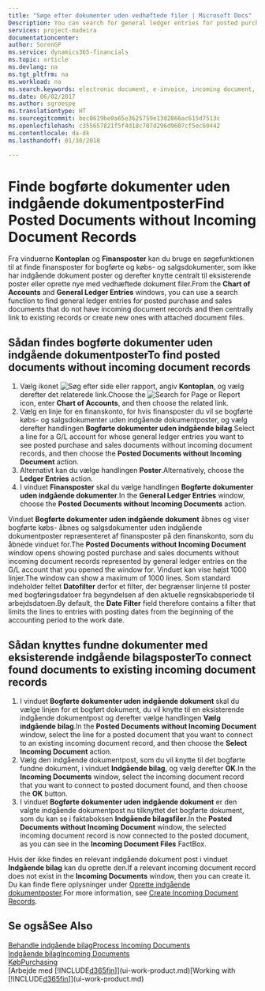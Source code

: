 ```yaml
---
title: "Søge efter dokumenter uden vedhæftede filer | Microsoft Docs"
Description: You can search for general ledger entries for posted purchase and sales documents that do not have incoming electronic documents, such as imported invoices.
services: project-madeira
documentationcenter: 
author: SorenGP
ms.service: dynamics365-financials
ms.topic: article
ms.devlang: na
ms.tgt_pltfrm: na
ms.workload: na
ms.search.keywords: electronic document, e-invoice, incoming document, OCR, ecommerce, document exchange, import invoice
ms.date: 06/02/2017
ms.author: sgroespe
ms.translationtype: HT
ms.sourcegitcommit: bec0619be0a65e3625759e13d2866ac615d7513c
ms.openlocfilehash: c355657821f5f4d18c707d296d9607cf5ec60442
ms.contentlocale: da-dk
ms.lasthandoff: 01/30/2018

---
```

# <a name="find-posted-documents-without-incoming-document-records"></a><span data-ttu-id="6ea15-102">Finde bogførte dokumenter uden indgående dokumentposter</span><span class="sxs-lookup"><span data-stu-id="6ea15-102">Find Posted Documents without Incoming Document Records</span></span>
<span data-ttu-id="6ea15-103">Fra vinduerne **Kontoplan** og **Finansposter** kan du bruge en søgefunktionen til at finde finansposter for bogførte og købs- og salgsdokumenter, som ikke har indgående dokument poster og derefter knytte centralt til eksisterende poster eller oprette nye med vedhæftede dokument filer.</span><span class="sxs-lookup"><span data-stu-id="6ea15-103">From the **Chart of Accounts** and **General Ledger Entries** windows, you can use a search function to find general ledger entries for posted purchase and sales documents that do not have incoming document records and then centrally link to existing records or create new ones with attached document files.</span></span>

## <a name="to-find-posted-documents-without-incoming-document-records"></a><span data-ttu-id="6ea15-104">Sådan findes bogførte dokumenter uden indgående dokumentposter</span><span class="sxs-lookup"><span data-stu-id="6ea15-104">To find posted documents without incoming document records</span></span>
1. <span data-ttu-id="6ea15-105">Vælg ikonet ![Søg efter side eller rapport](media/ui-search/search_small.png "Ikonet Søg efter side eller rapport"), angiv **Kontoplan**, og vælg derefter det relaterede link.</span><span class="sxs-lookup"><span data-stu-id="6ea15-105">Choose the ![Search for Page or Report](media/ui-search/search_small.png "Search for Page or Report icon") icon, enter **Chart of Accounts**, and then choose the related link.</span></span>
2. <span data-ttu-id="6ea15-106">Vælg en linje for en finanskonto, for hvis finansposter du vil se bogførte købs- og salgsdokumenter uden indgående dokumentposter, og vælg derefter handlingen **Bogførte dokumenter uden indgående bilag**.</span><span class="sxs-lookup"><span data-stu-id="6ea15-106">Select a line for a G/L account for whose general ledger entries you want to see posted purchase and sales documents without incoming document records, and then choose the **Posted Documents without Incoming Document** action.</span></span>
3. <span data-ttu-id="6ea15-107">Alternativt kan du vælge handlingen **Poster**.</span><span class="sxs-lookup"><span data-stu-id="6ea15-107">Alternatively, choose the **Ledger Entries** action.</span></span>
4. <span data-ttu-id="6ea15-108">I vinduet **Finansposter** skal du vælge handlingen **Bogførte dokumenter uden indgående dokumenter**.</span><span class="sxs-lookup"><span data-stu-id="6ea15-108">In the **General Ledger Entries** window, choose the **Posted Documents without Incoming Documents** action.</span></span>

<span data-ttu-id="6ea15-109">Vinduet **Bogførte dokumenter uden indgående dokument** åbnes og viser bogførte købs- åbnes og salgsdokumenter uden indgående dokumentposter repræsenteret af finansposter på den finanskonto, som du åbnede vinduet for.</span><span class="sxs-lookup"><span data-stu-id="6ea15-109">The **Posted Documents without Incoming Document** window opens showing posted purchase and sales documents without incoming document records represented by general ledger entries on the G/L account that you opened the window for.</span></span> <span data-ttu-id="6ea15-110">Vinduet kan vise højst 1000 linjer.</span><span class="sxs-lookup"><span data-stu-id="6ea15-110">The window can show a maximum of 1000 lines.</span></span> <span data-ttu-id="6ea15-111">Som standard indeholder feltet **Datofilter** derfor et filter, der begrænser linjerne til poster med bogføringsdatoer fra begyndelsen af den aktuelle regnskabsperiode til arbejdsdatoen.</span><span class="sxs-lookup"><span data-stu-id="6ea15-111">By default, the **Date Filter** field therefore contains a filter that limits the lines to entries with posting dates from the beginning of the accounting period to the work date.</span></span>

## <a name="to-connect-found-documents-to-existing-incoming-document-records"></a><span data-ttu-id="6ea15-112">Sådan knyttes fundne dokumenter med eksisterende indgående bilagsposter</span><span class="sxs-lookup"><span data-stu-id="6ea15-112">To connect found documents to existing incoming document records</span></span>
1. <span data-ttu-id="6ea15-113">I vinduet **Bogførte dokumenter uden indgående dokument** skal du vælge linjen for et bogført dokument, du vil knytte til en eksisterende indgående dokumentpost og derefter vælge handlingen **Vælg indgående bilag**.</span><span class="sxs-lookup"><span data-stu-id="6ea15-113">In the **Posted Documents without Incoming Document** window, select the line for a posted document that you want to connect to an existing incoming document record, and then choose the **Select Incoming Document** action.</span></span>
2. <span data-ttu-id="6ea15-114">Vælg den indgående dokumentpost, som du vil knytte til det bogførte fundne dokument, i vinduet **Indgående bilag**, og vælg derefter **OK**.</span><span class="sxs-lookup"><span data-stu-id="6ea15-114">In the **Incoming Documents** window, select the incoming document record that you want to connect to posted document found, and then choose the **OK** button.</span></span>
3. <span data-ttu-id="6ea15-115">I vinduet **Bogførte dokumenter uden indgående dokument** er den valgte indgående dokumentpost nu tilknyttet det bogførte dokument, som du kan se i faktaboksen **Indgående bilagsfiler**.</span><span class="sxs-lookup"><span data-stu-id="6ea15-115">In the **Posted Documents without Incoming Document** window, the selected incoming document record is now connected to the posted document, as you can see in the **Incoming Document Files** FactBox.</span></span>

<span data-ttu-id="6ea15-116">Hvis der ikke findes en relevant indgående dokument post i vinduet **Indgående bilag** kan du oprette den.</span><span class="sxs-lookup"><span data-stu-id="6ea15-116">If a relevant incoming document record does not exist in the **Incoming Documents** window, then you can create it.</span></span> <span data-ttu-id="6ea15-117">Du kan finde flere oplysninger under [Oprette indgående dokumentposter](across-how-create-income-document-records.md).</span><span class="sxs-lookup"><span data-stu-id="6ea15-117">For more information, see [Create Incoming Document Records](across-how-create-income-document-records.md).</span></span>

## <a name="see-also"></a><span data-ttu-id="6ea15-118">Se også</span><span class="sxs-lookup"><span data-stu-id="6ea15-118">See Also</span></span>
[<span data-ttu-id="6ea15-119">Behandle indgående bilag</span><span class="sxs-lookup"><span data-stu-id="6ea15-119">Process Incoming Documents</span></span>](across-process-income-documents.md)  
[<span data-ttu-id="6ea15-120">Indgående bilag</span><span class="sxs-lookup"><span data-stu-id="6ea15-120">Incoming Documents</span></span>](across-income-documents.md)  
[<span data-ttu-id="6ea15-121">Køb</span><span class="sxs-lookup"><span data-stu-id="6ea15-121">Purchasing</span></span>](purchasing-manage-purchasing.md)  
<span data-ttu-id="6ea15-122">[Arbejde med [!INCLUDE[d365fin](includes/d365fin_md.md)]](ui-work-product.md)</span><span class="sxs-lookup"><span data-stu-id="6ea15-122">[Working with [!INCLUDE[d365fin](includes/d365fin_md.md)]](ui-work-product.md)</span></span>

